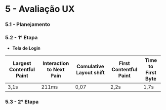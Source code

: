 # 5 - Avaliação UX

### 5.1 - Planejamento

### 5.2 - 1° Etapa

- **Tela de Login**

| Largest Contentful Paint | Interaction to Next Pain | Comulative Layout shift | First Contentful Paint | Time to First Byte |
|--------------------------|--------------------------|-------------------------|------------------------|--------------------|
|          3,1s            |          211ms           |          0,07           |          2,2s          |        1,7s        |

### 5.3 - 2° Etapa
